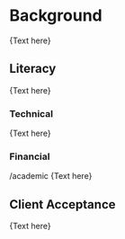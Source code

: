# Background
{Text here}


## Literacy
{Text here}


### Technical
{Text here}


### Financial
/academic
{Text here}



## Client Acceptance
{Text here}


